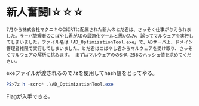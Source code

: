 # 新人奮闘I☆☆☆

```
7月から株式会社マクニキのCSIRTに配属された新人のとだ君は、さっそく仕事が与えられました。サーバ管理者のこばやし君がADの最適化ツールと思い込み、誤ってマルウェアを実行してしまいました。ファイル名は「AD_OptimizationTool.exe」で、ADサーバ上、ドメイン管理者権限で実行してしまいました。とだ君はこばやし君からマルウェアを受け取り、さっそくマルウェアの解析に挑みます。 まずはマルウェアののSHA-256のハッシュ値を求めてください。
```

exeファイルが渡されるので7zを使用してhash値をとってやる。

```powershell
PS>7z h -scrc* .\AD_OptimizationTool.exe
```

Flagが入手できる。

